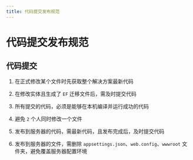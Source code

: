 ```yaml
---
title: 代码提交发布规范
---
```


# 代码提交发布规范

## 代码提交

1. 在正式修改某个文件时先获取整个解决方案最新代码

2. 在修改实体且生成了 `EF` 迁移文件后，需及时提交代码

3. 所有提交的代码，必须是能够在本机编译并运行成功的代码

4. 避免 `2` 个人同时修改一个文件

5. 发布到服务器的代码，需最新代码，且发布完成后，及时提交代码

6. 发布到服务器的文件，需删除 `appsettings.json`、`web.config`、`wwwroot` 文件夹，避免覆盖服务器配置环境
